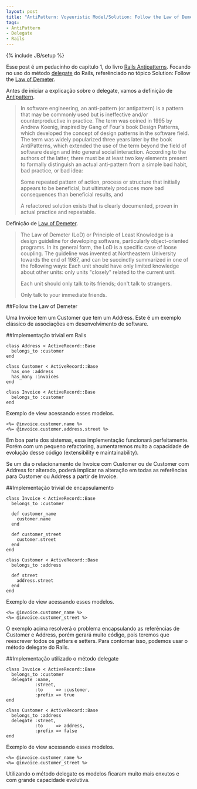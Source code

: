 ```yaml
--- 
layout: post
title: "AntiPattern: Voyeuristic Model/Solution: Follow the Law of Demeter"
tags: 
- AntiPattern
- Delegate
- Rails
---
```

{% include JB/setup %}

Esse post é um pedacinho do capitulo 1, do livro [Rails Antipatterns](http://www.amazon.com/Rails-AntiPatterns-Refactoring-Addison-Wesley-Professional/dp/0321604814). Focando no uso do método [delegate](http://api.rubyonrails.org/classes/Module.html#method-i-delegate) do Rails, referênciado no tópico Solution: Follow the [Law of Demeter](http://en.wikipedia.org/wiki/Law_of_Demeter).

<!--more-->
Antes de iniciar a explicação sobre o delegate, vamos a definição de [Antipattern](http://en.wikipedia.org/wiki/Anti-pattern).

> In software engineering, an anti-pattern (or antipattern) is a pattern  that may be commonly used but is ineffective and/or counterproductive in  practice. The term was coined in 1995 by Andrew Koenig, inspired by Gang of  Four's book Design Patterns, which developed the concept of design  patterns in the software field. The term was widely popularized three  years later by the book AntiPatterns, which extended the use of the term  beyond the field of software design and into general social  interaction. According to the authors of the latter, there must be at  least two key elements present to formally distinguish an actual  anti-pattern from a simple bad habit, bad practice, or bad idea:
> 
> Some repeated pattern of action, process or structure that initially  appears to be beneficial, but ultimately produces more bad consequences  than beneficial results, and
> 
> A refactored solution exists that is clearly documented, proven in actual practice and repeatable.

Definição de [Law of Demeter](http://en.wikipedia.org/wiki/Law_of_Demeter).

> The Law of Demeter (LoD) or Principle of Least Knowledge is a design guideline for developing software, particularly object-oriented programs. In its general form, the LoD is a specific case of loose coupling. The guideline was invented at Northeastern University towards the end of 1987, and can be succinctly summarized in one of the following ways: Each unit should have only limited knowledge about other units: only units "closely" related to the current unit.
> 
> Each unit should only talk to its friends; don't talk to strangers.
> 
> Only talk to your immediate friends.

##Follow the Law of Demeter

Uma Invoice tem um Customer que tem um Address. Este é um exemplo clássico de associações em desenvolvimento de software.

##Implementação trivial em Rails

    class Address < ActiveRecord::Base
      belongs_to :customer
    end
    
    class Customer < ActiveRecord::Base
      has_one :address
      has_many :invoices
    end
    
    class Invoice < ActiveRecord::Base
      belongs_to :customer
    end

Exemplo de view acessando esses modelos.

    <%= @invoice.customer.name %>
    <%= @invoice.customer.address.street %>

Em boa parte dos sistemas, essa implementação funcionará perfeitamente. Porém com um pequeno refactoring, aumentaremos muito a capacidade de evolução desse código (extensibility e maintainability).

Se um dia o relacionamento de Invoice com Customer ou de Customer com Address for alterado, poderá implicar na alteração em todas as referências para Customer ou Address a partir de Invoice.

##Implementação trivial de encapsulamento

    class Invoice < ActiveRecord::Base
      belongs_to :customer
    
      def customer_name
        customer.name
      end
    
      def customer_street
        customer.street
      end
    end
    
    class Customer < ActiveRecord::Base
      belongs_to :address
    
      def street
        address.street
      end
    end

Exemplo de view acessando esses modelos.

    <%= @invoice.customer_name %>
    <%= @invoice.customer_street %>

O exemplo acima resolverá o problema encapsulando as referências de Customer e Address, porém gerará muito código, pois teremos que reescrever todos os getters e setters. Para contornar isso, podemos usar o método delegate do Rails.

##Implementação utilizado o método delegate

    class Invoice < ActiveRecord::Base
      belongs_to :customer
      delegate :name,
               :street,
               :to     => :customer,
               :prefix => true
    end
    
    class Customer < ActiveRecord::Base
      belongs_to :address
      delegate :street,
               :to     => address,
               :prefix => false
    end

Exemplo de view acessando esses modelos.

    <%= @invoice.customer_name %>
    <%= @invoice.customer_street %>

Utilizando o método delegate os modelos ficaram muito mais enxutos e com grande capacidade evolutiva.
